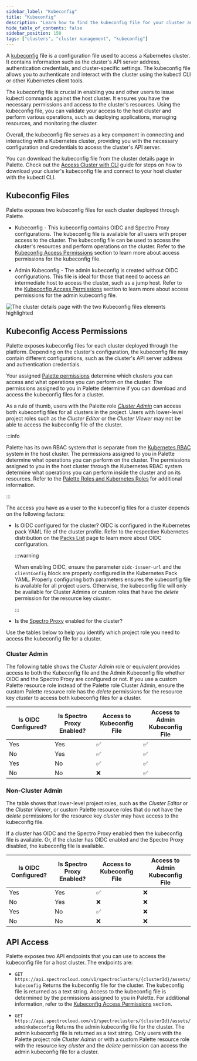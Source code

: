 ```yaml
---
sidebar_label: "Kubeconfig"
title: "Kubeconfig"
description: "Learn how to find the kubeconfig file for your cluster and how permissions are managed."
hide_table_of_contents: false
sidebar_position: 150
tags: ["clusters", "cluster management", "kubeconfig"]
---
```


A [kubeconfig](https://kubernetes.io/docs/concepts/configuration/organize-cluster-access-kubeconfig/) file is a
configuration file used to access a Kubernetes cluster. It contains information such as the cluster's API server
address, authentication credentials, and cluster-specific settings. The kubeconfig file allows you to authenticate and
interact with the cluster using the kubectl CLI or other Kubernetes client tools.

The kubeconfig file is crucial in enabling you and other users to issue kubectl commands against the host cluster. It
ensures you have the necessary permissions and access to the cluster's resources. Using the kubeconfig file, you can
validate your access to the host cluster and perform various operations, such as deploying applications, managing
resources, and monitoring the cluster.

Overall, the kubeconfig file serves as a key component in connecting and interacting with a Kubernetes cluster,
providing you with the necessary configuration and credentials to access the cluster's API server.

You can download the kubeconfig file from the cluster details page in Palette. Check out the
[Access Cluster with CLI](palette-webctl.md) guide for steps on how to download your cluster's kubeconfig file and
connect to your host cluster with the kubectl CLI.

## Kubeconfig Files

Palette exposes two kubeconfig files for each cluster deployed through Palette.

- Kubeconfig - This kubeconfig contains OIDC and Spectro Proxy configurations. The kubeconfig file is available for all
  users with proper access to the cluster. The kubeconfig file can be used to access the cluster's resources and perform
  operations on the cluster. Refer to the [Kubeconfig Access Permissions](#kubeconfig-access-permissions) section to
  learn more about access permissions for the kubeconfig file.

- Admin Kubeconfig - The admin kubeconfig is created without OIDC configurations. This file is ideal for those that need
  to access an intermediate host to access the cluster, such as a jump host. Refer to the
  [Kubeconfig Access Permissions](#kubeconfig-access-permissions) section to learn more about access permissions for the
  admin kubeconfig file.

![The cluster details page with the two Kubeconfig files elements highlighted](/clusters_cluster--management_kubeconfig_cluster-details-kubeconfig-files.png)

## Kubeconfig Access Permissions

Palette exposes kubeconfig files for each cluster deployed through the platform. Depending on the cluster's
configuration, the kubeconfig file may contain different configurations, such as the cluster's API server address and
authentication credentials.

Your assigned [Palette permissions](../../user-management/palette-rbac/project-scope-roles-permissions.md) determine
which clusters you can access and what operations you can perform on the cluster. The permissions assigned to you in
Palette determine if you can download and access the kubeconfig files for a cluster.

As a rule of thumb, users with the Palette role
[_Cluster Admin_](../../user-management/palette-rbac/project-scope-roles-permissions#cluster) can access both kubeconfig
files for all clusters in the project. Users with lower-level project roles such as the _Cluster Editor_ or the _Cluster
Viewer_ may not be able to access the kubeconfig file of the cluster.

:::info

Palette has its own RBAC system that is separate from the
[Kubernetes RBAC](https://kubernetes.io/docs/reference/access-authn-authz/rbac/) system in the host cluster. The
permissions assigned to you in Palette determine what operations you can perform on the cluster. The permissions
assigned to you in the host cluster through the Kubernetes RBAC system determine what operations you can perform inside
the cluster and on its resources. Refer to the
[Palette Roles and Kubernetes Roles](cluster-rbac#palette-roles-and-kubernetes-roles) for additional information.

:::

The access you have as a user to the kubeconfig files for a cluster depends on the following factors:

- Is OIDC configured for the cluster? OIDC is configured in the Kubernetes pack YAML file of the cluster profile. Refer
  to the respective Kubernetes distribution on the [Packs List](../../integrations/integrations.mdx) page to learn more
  about OIDC configuration.

  :::warning

  When enabling OIDC, ensure the parameter `oidc-issuer-url` and the `clientConfig` block are properly configured in the
  Kubernetes Pack YAML. Properly configuring both parameters ensures the kubeconfig file is available for all project
  users. Otherwise, the kubeconfig file will only be available for Cluster Admins or custom roles that have the _delete_
  permission for the resource key _cluster_.

  :::

- Is the [Spectro Proxy](../../integrations/frp.md) enabled for the cluster?

Use the tables below to help you identify which project role you need to access the kubeconfig file for a cluster.

### Cluster Admin

The following table shows the _Cluster Admin_ role or equivalent provides access to both the Kubeconfig file and the
Admin Kubeconfig file whether OIDC and the Spectro Proxy are configured or not. If you use a custom Palette resource
role instead of the Palette role Cluster Admin, ensure the custom Palette resource role has the _delete_ permissions for
the resource key _cluster_ to access both kubeconfig files for a cluster.

| **Is OIDC Configured?** | **Is Spectro Proxy Enabled?** | **Access to Kubeconfig File** | **Access to Admin Kubeconfig File** |
| ----------------------- | ----------------------------- | ----------------------------- | ----------------------------------- |
| Yes                     | Yes                           | ✅                            | ✅                                  |
| No                      | Yes                           | ✅                            | ✅                                  |
| Yes                     | No                            | ✅                            | ✅                                  |
| No                      | No                            | ❌                            | ✅                                  |

### Non-Cluster Admin

The table shows that lower-level project roles, such as the _Cluster Editor_ or the _Cluster Viewer_, or custom Palette
resource roles that do not have the _delete_ permissions for the resource key _cluster_ may have access to the
kubeconfig file.

If a cluster has OIDC and the Spectro Proxy enabled then the kubeconfig file is available. Or, if the cluster has OIDC
enabled and the Spectro Proxy disabled, the kubeconfig file is available.

| **Is OIDC Configured?** | **Is Spectro Proxy Enabled?** | **Access to Kubeconfig File** | **Access to Admin Kubeconfig File** |
| ----------------------- | ----------------------------- | ----------------------------- | ----------------------------------- |
| Yes                     | Yes                           | ✅                            | ❌                                  |
| No                      | Yes                           | ❌                            | ❌                                  |
| Yes                     | No                            | ✅                            | ❌                                  |
| No                      | No                            | ❌                            | ❌                                  |

## API Access

Palette exposes two API endpoints that you can use to access the kubeconfig file for a host cluster. The endpoints are:

- `GET https://api.spectrocloud.com/v1/spectroclusters/{clusterId}/assets/kubeconfig` Returns the kubeconfig file for
  the cluster. The kubeconfig file is returned as a text string. Access to the kubeconfig file is determined by the
  permissions assigned to you in Palette. For additional information, refer to the
  [Kubeconfig Access Permissions](#kubeconfig-access-permissions) section.

- `GET https://api.spectrocloud.com/v1/spectroclusters/{clusterId}/assets/adminkubeconfig` Returns the admin kubeconfig
  file for the cluster. The admin kubeconfig file is returned as a text string. Only users with the Palette project role
  _Cluster Admin_ or with a custom Palette resource role with the resource key _cluster_ and the _delete_ permission can
  access the admin kubeconfig file for a cluster.
